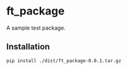 # ft_package

A sample test package.

## Installation

```bash
pip install ./dist/ft_package-0.0.1.tar.gz
